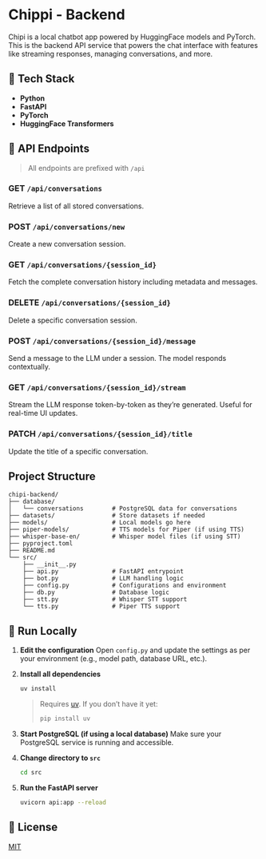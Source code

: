 # Chippi - Backend

Chipi is a local chatbot app powered by HuggingFace models and PyTorch. This is the backend API service that powers the chat interface with features like streaming responses, managing conversations, and more.

## 🚀 Tech Stack

- **Python**
- **FastAPI**
- **PyTorch**
- **HuggingFace Transformers**

## 📡 API Endpoints

> All endpoints are prefixed with `/api`

### GET `/api/conversations`

Retrieve a list of all stored conversations.

### POST `/api/conversations/new`

Create a new conversation session.

### GET `/api/conversations/{session_id}`

Fetch the complete conversation history including metadata and messages.

### DELETE `/api/conversations/{session_id}`

Delete a specific conversation session.

### POST `/api/conversations/{session_id}/message`

Send a message to the LLM under a session. The model responds contextually.

### GET `/api/conversations/{session_id}/stream`

Stream the LLM response token-by-token as they’re generated. Useful for real-time UI updates.

### PATCH `/api/conversations/{session_id}/title`

Update the title of a specific conversation.

## Project Structure

```
chipi-backend/
├── database/
│   └── conversations        # PostgreSQL data for conversations
├── datasets/                # Store datasets if needed
├── models/                  # Local models go here
├── piper-models/            # TTS models for Piper (if using TTS)
├── whisper-base-en/         # Whisper model files (if using STT)
├── pyproject.toml
├── README.md
└── src/
    ├── __init__.py
    ├── api.py               # FastAPI entrypoint
    ├── bot.py               # LLM handling logic
    ├── config.py            # Configurations and environment
    ├── db.py                # Database logic
    ├── stt.py               # Whisper STT support
    └── tts.py               # Piper TTS support
```

## 🚀 Run Locally

1. **Edit the configuration**
   Open `config.py` and update the settings as per your environment (e.g., model path, database URL, etc.).

2. **Install all dependencies**

   ```bash
   uv install
   ```

   > Requires [uv](https://github.com/astral-sh/uv). If you don’t have it yet:
   >
   > ```bash
   > pip install uv
   > ```

3. **Start PostgreSQL (if using a local database)**
   Make sure your PostgreSQL service is running and accessible.

4. **Change directory to `src`**

   ```bash
   cd src
   ```

5. **Run the FastAPI server**

   ```bash
   uvicorn api:app --reload
   ```

## 📜 License

[MIT](./LICENSE)
